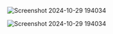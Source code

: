 ![Screenshot 2024-10-29 194034](https://github.com/user-attachments/assets/4cb5521f-0a4a-4909-b753-a18a79ea78eb)

![Screenshot 2024-10-29 194034](https://github.com/user-attachments/assets/4c8a2e5c-73b0-4dda-a835-39b55832625c)

